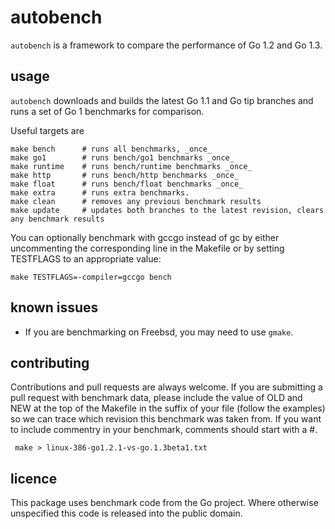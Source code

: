 autobench
=========

`autobench` is a framework to compare the performance of Go 1.2 and Go 1.3.

usage
-----

`autobench` downloads and builds the latest Go 1.1 and Go tip branches and runs a set of Go 1 benchmarks for comparison.

Useful targets are
	
    make bench		# runs all benchmarks, _once_
    make go1 		# runs bench/go1 benchmarks _once_
    make runtime 	# runs bench/runtime benchmarks _once_
    make http	 	# runs bench/http benchmarks _once_
    make float	 	# runs bench/float benchmarks _once_
    make extra		# runs extra benchmarks. 
    make clean 		# removes any previous benchmark results
    make update		# updates both branches to the latest revision, clears any benchmark results

You can optionally benchmark with gccgo instead of gc by either uncommenting the corresponding line in the Makefile or by setting TESTFLAGS to an appropriate value:

    make TESTFLAGS=-compiler=gccgo bench

known issues
------------

 * If you are benchmarking on Freebsd, you may need to use `gmake`.

contributing
------------

Contributions and pull requests are always welcome. If you are submitting a pull request with benchmark data, please include the value of OLD and NEW at the top of the Makefile in the suffix of your file (follow the examples) so we can trace which revision this benchmark was taken from. If you want to include commentry in your benchmark, comments should start with a #.

     make > linux-386-go1.2.1-vs-go.1.3beta1.txt

licence
-------

This package uses benchmark code from the Go project. Where otherwise unspecified this code is released into the public domain.
